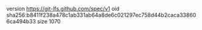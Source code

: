 version https://git-lfs.github.com/spec/v1
oid sha256:b8411f238a478c1ab331ab64a8de6c021297ec758d44b2caca338606ca494b33
size 1070
